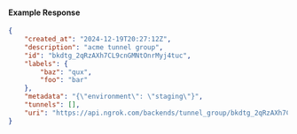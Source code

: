 <!-- Code generated for API Clients. DO NOT EDIT. -->

#### Example Response

```json
{
	"created_at": "2024-12-19T20:27:12Z",
	"description": "acme tunnel group",
	"id": "bkdtg_2qRzAXh7CL9cnGMNtOnrMyj4tuc",
	"labels": {
		"baz": "qux",
		"foo": "bar"
	},
	"metadata": "{\"environment\": \"staging\"}",
	"tunnels": [],
	"uri": "https://api.ngrok.com/backends/tunnel_group/bkdtg_2qRzAXh7CL9cnGMNtOnrMyj4tuc"
}
```
